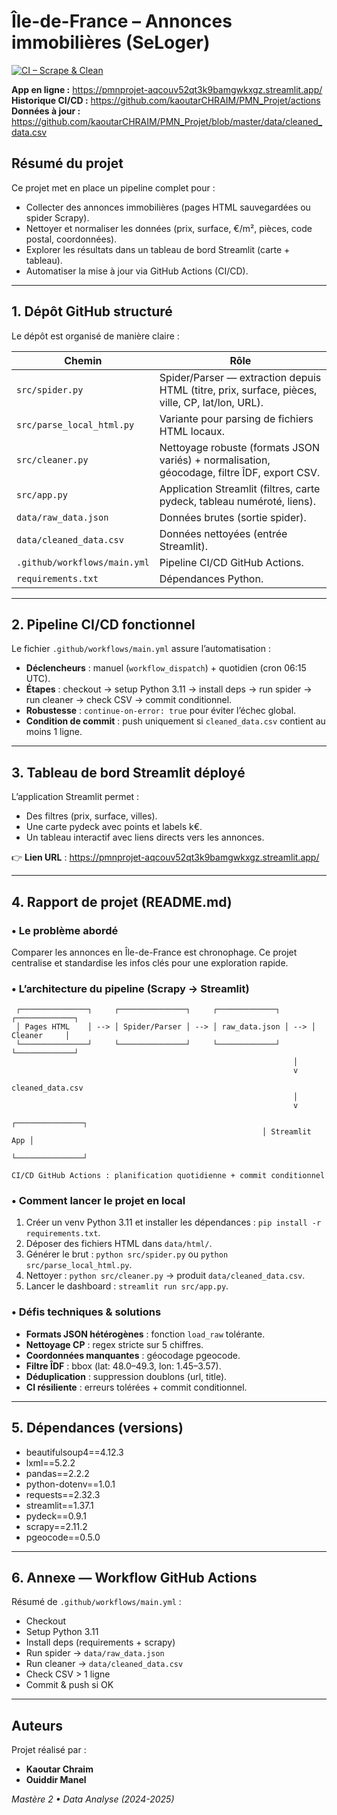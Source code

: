 # Île-de-France – Annonces immobilières (SeLoger)

[![CI – Scrape & Clean](https://github.com/kaoutarCHRAIM/PMN_Projet/actions/workflows/main.yml/badge.svg)](https://github.com/kaoutarCHRAIM/PMN_Projet/actions)

**App en ligne :** https://pmnprojet-aqcouv52qt3k9bamgwkxgz.streamlit.app/  
**Historique CI/CD :** https://github.com/kaoutarCHRAIM/PMN_Projet/actions  
**Données à jour :** https://github.com/kaoutarCHRAIM/PMN_Projet/blob/master/data/cleaned_data.csv

## Résumé du projet
Ce projet met en place un pipeline complet pour :
- Collecter des annonces immobilières (pages HTML sauvegardées ou spider Scrapy).
- Nettoyer et normaliser les données (prix, surface, €/m², pièces, code postal, coordonnées).
- Explorer les résultats dans un tableau de bord Streamlit (carte + tableau).
- Automatiser la mise à jour via GitHub Actions (CI/CD).

---

## 1. Dépôt GitHub structuré
Le dépôt est organisé de manière claire :

| Chemin                       | Rôle                                               |
|------------------------------|----------------------------------------------------|
| `src/spider.py`              | Spider/Parser — extraction depuis HTML (titre, prix, surface, pièces, ville, CP, lat/lon, URL). |
| `src/parse_local_html.py`    | Variante pour parsing de fichiers HTML locaux.     |
| `src/cleaner.py`             | Nettoyage robuste (formats JSON variés) + normalisation, géocodage, filtre ÎDF, export CSV. |
| `src/app.py`                 | Application Streamlit (filtres, carte pydeck, tableau numéroté, liens). |
| `data/raw_data.json`         | Données brutes (sortie spider).                    |
| `data/cleaned_data.csv`      | Données nettoyées (entrée Streamlit).              |
| `.github/workflows/main.yml` | Pipeline CI/CD GitHub Actions.                     |
| `requirements.txt`           | Dépendances Python.                                |

---

## 2. Pipeline CI/CD fonctionnel
Le fichier `.github/workflows/main.yml` assure l’automatisation :
- **Déclencheurs** : manuel (`workflow_dispatch`) + quotidien (cron 06:15 UTC).
- **Étapes** : checkout → setup Python 3.11 → install deps → run spider → run cleaner → check CSV → commit conditionnel.
- **Robustesse** : `continue-on-error: true` pour éviter l’échec global.
- **Condition de commit** : push uniquement si `cleaned_data.csv` contient au moins 1 ligne.

---

## 3. Tableau de bord Streamlit déployé
L’application Streamlit permet :
- Des filtres (prix, surface, villes).
- Une carte pydeck avec points et labels k€.
- Un tableau interactif avec liens directs vers les annonces.

👉 **Lien URL** : https://pmnprojet-aqcouv52qt3k9bamgwkxgz.streamlit.app/

---

## 4. Rapport de projet (README.md)
### • Le problème abordé
Comparer les annonces en Île-de-France est chronophage. Ce projet centralise et standardise les infos clés pour une exploration rapide.

### • L’architecture du pipeline (Scrapy → Streamlit)
```
 ┌───────────────┐     ┌───────────────┐     ┌─────────────┐     ┌─────────────┐
 │ Pages HTML    │ --> │ Spider/Parser │ --> │ raw_data.json │ --> │ Cleaner     │
 └───────────────┘     └───────────────┘     └─────────────┘     └─────────────┘
                                                               │
                                                               v
                                                        cleaned_data.csv
                                                               │
                                                               v
                                                        ┌───────────────┐
                                                        │ Streamlit App │
                                                        └───────────────┘

CI/CD GitHub Actions : planification quotidienne + commit conditionnel
```

### • Comment lancer le projet en local
1. Créer un venv Python 3.11 et installer les dépendances : `pip install -r requirements.txt`.
2. Déposer des fichiers HTML dans `data/html/`.
3. Générer le brut : `python src/spider.py` ou `python src/parse_local_html.py`.
4. Nettoyer : `python src/cleaner.py` → produit `data/cleaned_data.csv`.
5. Lancer le dashboard : `streamlit run src/app.py`.

### • Défis techniques & solutions
- **Formats JSON hétérogènes** : fonction `load_raw` tolérante.
- **Nettoyage CP** : regex stricte sur 5 chiffres.
- **Coordonnées manquantes** : géocodage pgeocode.
- **Filtre ÎDF** : bbox (lat: 48.0–49.3, lon: 1.45–3.57).
- **Déduplication** : suppression doublons (url, title).
- **CI résiliente** : erreurs tolérées + commit conditionnel.

---

## 5. Dépendances (versions)
- beautifulsoup4==4.12.3  
- lxml==5.2.2  
- pandas==2.2.2  
- python-dotenv==1.0.1  
- requests==2.32.3  
- streamlit==1.37.1  
- pydeck==0.9.1  
- scrapy==2.11.2  
- pgeocode==0.5.0

---

## 6. Annexe — Workflow GitHub Actions
Résumé de `.github/workflows/main.yml` :
- Checkout
- Setup Python 3.11
- Install deps (requirements + scrapy)
- Run spider → `data/raw_data.json`
- Run cleaner → `data/cleaned_data.csv`
- Check CSV > 1 ligne
- Commit & push si OK

---

## Auteurs
Projet réalisé par :
- **Kaoutar Chraim**
- **Ouiddir Manel**

*Mastère 2 • Data Analyse (2024-2025)*
